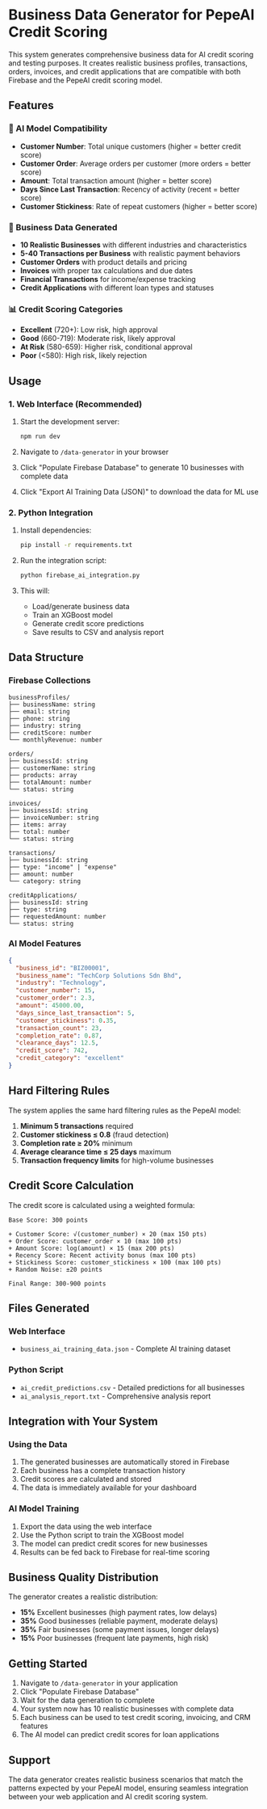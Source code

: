 # Business Data Generator for PepeAI Credit Scoring

This system generates comprehensive business data for AI credit scoring and testing purposes. It creates realistic business profiles, transactions, orders, invoices, and credit applications that are compatible with both Firebase and the PepeAI credit scoring model.

## Features

### 🎯 AI Model Compatibility
- **Customer Number**: Total unique customers (higher = better credit score)
- **Customer Order**: Average orders per customer (more orders = better score)
- **Amount**: Total transaction amount (higher = better score)
- **Days Since Last Transaction**: Recency of activity (recent = better score)
- **Customer Stickiness**: Rate of repeat customers (higher = better score)

### 🏢 Business Data Generated
- **10 Realistic Businesses** with different industries and characteristics
- **5-40 Transactions per Business** with realistic payment behaviors
- **Customer Orders** with product details and pricing
- **Invoices** with proper tax calculations and due dates
- **Financial Transactions** for income/expense tracking
- **Credit Applications** with different loan types and statuses

### 📊 Credit Scoring Categories
- **Excellent** (720+): Low risk, high approval
- **Good** (660-719): Moderate risk, likely approval
- **At Risk** (580-659): Higher risk, conditional approval
- **Poor** (<580): High risk, likely rejection

## Usage

### 1. Web Interface (Recommended)

1. Start the development server:
   ```bash
   npm run dev
   ```

2. Navigate to `/data-generator` in your browser

3. Click "Populate Firebase Database" to generate 10 businesses with complete data

4. Click "Export AI Training Data (JSON)" to download the data for ML use

### 2. Python Integration

1. Install dependencies:
   ```bash
   pip install -r requirements.txt
   ```

2. Run the integration script:
   ```bash
   python firebase_ai_integration.py
   ```

3. This will:
   - Load/generate business data
   - Train an XGBoost model
   - Generate credit score predictions
   - Save results to CSV and analysis report

## Data Structure

### Firebase Collections
```
businessProfiles/
├── businessName: string
├── email: string
├── phone: string
├── industry: string
├── creditScore: number
└── monthlyRevenue: number

orders/
├── businessId: string
├── customerName: string
├── products: array
├── totalAmount: number
└── status: string

invoices/
├── businessId: string
├── invoiceNumber: string
├── items: array
├── total: number
└── status: string

transactions/
├── businessId: string
├── type: "income" | "expense"
├── amount: number
└── category: string

creditApplications/
├── businessId: string
├── type: string
├── requestedAmount: number
└── status: string
```

### AI Model Features
```json
{
  "business_id": "BIZ00001",
  "business_name": "TechCorp Solutions Sdn Bhd",
  "industry": "Technology",
  "customer_number": 15,
  "customer_order": 2.3,
  "amount": 45000.00,
  "days_since_last_transaction": 5,
  "customer_stickiness": 0.35,
  "transaction_count": 23,
  "completion_rate": 0.87,
  "clearance_days": 12.5,
  "credit_score": 742,
  "credit_category": "excellent"
}
```

## Hard Filtering Rules

The system applies the same hard filtering rules as the PepeAI model:

1. **Minimum 5 transactions** required
2. **Customer stickiness ≤ 0.8** (fraud detection)
3. **Completion rate ≥ 20%** minimum
4. **Average clearance time ≤ 25 days** maximum
5. **Transaction frequency limits** for high-volume businesses

## Credit Score Calculation

The credit score is calculated using a weighted formula:

```
Base Score: 300 points

+ Customer Score: √(customer_number) × 20 (max 150 pts)
+ Order Score: customer_order × 10 (max 100 pts)  
+ Amount Score: log(amount) × 15 (max 200 pts)
+ Recency Score: Recent activity bonus (max 100 pts)
+ Stickiness Score: customer_stickiness × 100 (max 100 pts)
+ Random Noise: ±20 points

Final Range: 300-900 points
```

## Files Generated

### Web Interface
- `business_ai_training_data.json` - Complete AI training dataset

### Python Script
- `ai_credit_predictions.csv` - Detailed predictions for all businesses
- `ai_analysis_report.txt` - Comprehensive analysis report

## Integration with Your System

### Using the Data
1. The generated businesses are automatically stored in Firebase
2. Each business has a complete transaction history
3. Credit scores are calculated and stored
4. The data is immediately available for your dashboard

### AI Model Training
1. Export the data using the web interface
2. Use the Python script to train the XGBoost model
3. The model can predict credit scores for new businesses
4. Results can be fed back to Firebase for real-time scoring

## Business Quality Distribution

The generator creates a realistic distribution:
- **15%** Excellent businesses (high payment rates, low delays)
- **35%** Good businesses (reliable payment, moderate delays)
- **35%** Fair businesses (some payment issues, longer delays)
- **15%** Poor businesses (frequent late payments, high risk)

## Getting Started

1. Navigate to `/data-generator` in your application
2. Click "Populate Firebase Database" 
3. Wait for the data generation to complete
4. Your system now has 10 realistic businesses with complete data
5. Each business can be used to test credit scoring, invoicing, and CRM features
6. The AI model can predict credit scores for loan applications

## Support

The data generator creates realistic business scenarios that match the patterns expected by your PepeAI model, ensuring seamless integration between your web application and AI credit scoring system.
